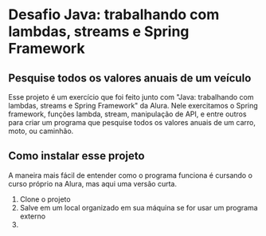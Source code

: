 # Desafio Java: trabalhando com lambdas, streams e Spring Framework
## Pesquise todos os valores anuais de um veículo
Esse projeto é um exercício que foi feito junto com "Java: trabalhando com lambdas, streams e Spring Framework" da Alura.
Nele exercitamos o Spring framework, funções lambda, stream, manipulação de API, e entre outros para criar um programa que pesquise todos os valores anuais de um carro, moto, ou caminhão.

## Como instalar esse projeto

A maneira mais fácil de entender como o programa funciona é cursando o curso próprio na Alura, mas aqui uma versão curta.

1. Clone o projeto
2. Salve em um local organizado em sua máquina se for usar um programa externo
3. 

